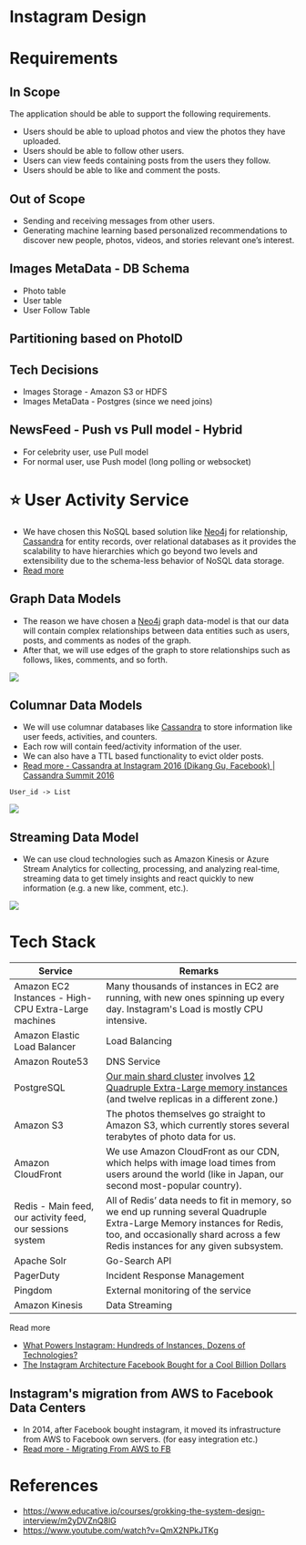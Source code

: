 # Instagram Design

# Requirements

## In Scope

The application should be able to support the following requirements.
- Users should be able to upload photos and view the photos they have uploaded.
- Users should be able to follow other users.
- Users can view feeds containing posts from the users they follow.
- Users should be able to like and comment the posts.

## Out of Scope
- Sending and receiving messages from other users. 
- Generating machine learning based personalized recommendations to discover new people, photos, videos, and stories relevant one’s interest.

## Images MetaData - DB Schema
- Photo table
- User table
- User Follow Table

## Partitioning based on PhotoID

## Tech Decisions
- Images Storage - Amazon S3 or HDFS
- Images MetaData - Postgres (since we need joins)

## NewsFeed - Push vs Pull model - Hybrid
- For celebrity user, use Pull model
- For normal user, use Push model (long polling or websocket)

# :star: User Activity Service
- We have chosen this NoSQL based solution like [Neo4j](https://neo4j.com/) for relationship, [Cassandra](../../1_HLDDesignComponents/3_DatabaseComponents/NoSQL-Databases/ApacheCasandra.md) for entity records, over relational databases as it provides the scalability to have hierarchies which go beyond two levels and extensibility due to the schema-less behavior of NoSQL data storage.
- [Read more](http://highscalability.com/blog/2022/1/11/designing-instagram.html)

## Graph Data Models
- The reason we have chosen a [Neo4j](https://neo4j.com/) graph data-model is that our data will contain complex relationships between data entities such as users, posts, and comments as nodes of the graph.
- After that, we will use edges of the graph to store relationships such as follows, likes, comments, and so forth.

![](https://live.staticflickr.com/65535/51813972019_ddfbe16c97_z.jpg)

## Columnar Data Models
- We will use columnar databases like [Cassandra](../../1_HLDDesignComponents/3_DatabaseComponents/NoSQL-Databases/ApacheCasandra.md) to store information like user feeds, activities, and counters.
- Each row will contain feed/activity information of the user. 
- We can also have a TTL based functionality to evict older posts.
- [Read more - Cassandra at Instagram 2016 (Dikang Gu, Facebook) | Cassandra Summit 2016](https://www.youtube.com/watch?v=_BfMH4GQWnk)

````
User_id -> List
````

![](https://live.staticflickr.com/65535/51813632951_0f0f673287_w.jpg)

## Streaming Data Model
- We can use cloud technologies such as Amazon Kinesis or Azure Stream Analytics for collecting, processing, and analyzing real-time, streaming data to get timely insights and react quickly to new information (e.g. a new like, comment, etc.).

![](https://live.staticflickr.com/65535/51814358575_69266135f8_z.jpg)

# Tech Stack

| Service                                                   | Remarks                                                                                                                                                                                                                                        |
|-----------------------------------------------------------|------------------------------------------------------------------------------------------------------------------------------------------------------------------------------------------------------------------------------------------------|
| Amazon EC2 Instances - High-CPU Extra-Large machines      | Many thousands of instances in EC2 are running, with new ones spinning up every day. Instagram's Load is mostly CPU intensive.                                                                                                                 |
| Amazon Elastic Load Balancer                              | Load Balancing                                                                                                                                                                                                                                 |
| Amazon Route53                                            | DNS Service                                                                                                                                                                                                                                    |
| PostgreSQL                                                | [Our main shard cluster](https://instagram-engineering.com/sharding-ids-at-instagram-1cf5a71e5a5c) involves [12 Quadruple Extra-Large memory instances](https://aws.amazon.com/rds/instance-types/) (and twelve replicas in a different zone.) |
| Amazon S3                                                 | The photos themselves go straight to Amazon S3, which currently stores several terabytes of photo data for us.                                                                                                                                 |
| Amazon CloudFront                                         | We use Amazon CloudFront as our CDN, which helps with image load times from users around the world (like in Japan, our second most-popular country).                                                                                           |
| Redis - Main feed, our activity feed, our sessions system | All of Redis’ data needs to fit in memory, so we end up running several Quadruple Extra-Large Memory instances for Redis, too, and occasionally shard across a few Redis instances for any given subsystem.                                    |
| Apache Solr                                               | Go-Search API                                                                                                                                                                                                                                  |
| PagerDuty                                                 | Incident Response Management                                                                                                                                                                                                                   |
| Pingdom                                                   | External monitoring of the service                                                                                                                                                                                                             |
| Amazon Kinesis                                            | Data Streaming                                                                                                                                                                                                                                 |

Read more
- [What Powers Instagram: Hundreds of Instances, Dozens of Technologies?](https://instagram-engineering.com/what-powers-instagram-hundreds-of-instances-dozens-of-technologies-adf2e22da2ad)
- [The Instagram Architecture Facebook Bought for a Cool Billion Dollars](http://highscalability.com/blog/2012/4/9/the-instagram-architecture-facebook-bought-for-a-cool-billio.html)

## Instagram's migration from AWS to Facebook Data Centers
- In 2014, after Facebook bought instagram, it moved its infrastructure from AWS to Facebook own servers. (for easy integration etc.)
- [Read more - Migrating From AWS to FB](https://instagram-engineering.com/migrating-from-aws-to-fb-86b16f6766e2)

# References
- https://www.educative.io/courses/grokking-the-system-design-interview/m2yDVZnQ8lG
- https://www.youtube.com/watch?v=QmX2NPkJTKg
